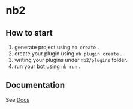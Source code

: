 # nb2

## How to start

1. generate project using `nb create` .
2. create your plugin using `nb plugin create` .
3. writing your plugins under `nb2/plugins` folder.
4. run your bot using `nb run` .

## Documentation

See [Docs](https://v2.nonebot.dev/)

